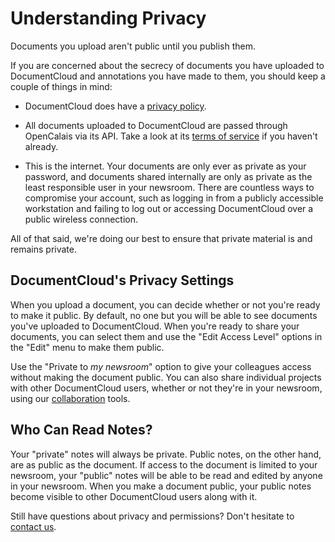 # Understanding Privacy

Documents you upload aren't public until you publish them.

If you are concerned about the secrecy of documents you have uploaded to DocumentCloud and annotations you have made to them, you should keep a couple of things in mind:

  * DocumentCloud does have a [privacy policy](/privacy).

  * All documents uploaded to DocumentCloud are passed through OpenCalais via its API. Take a look at its [terms of service][] if you haven't already.

  * This is the internet. Your documents are only ever as private as your password, and documents shared internally are only as private as the least responsible user in your newsroom. There are countless ways to compromise your account, such as logging in from a publicly accessible workstation and failing to log out or accessing DocumentCloud over a public wireless connection.

All of that said, we're doing our best to ensure that private material is and remains private.

## <span id="access">DocumentCloud's Privacy Settings</span>

When you upload a document, you can decide whether or not you're ready to make it public. By default, no one but you will be able to see documents you've uploaded to DocumentCloud. When you're ready to share your documents, you can select them and use the "Edit Access Level" options in the "Edit" menu to make them public.

Use the "Private to *my newsroom*" option to give your colleagues access without making the document public. You can also share individual projects with other DocumentCloud users, whether or not they're in your newsroom, using our [collaboration](/help/collaboration) tools.

## Who Can Read Notes?

Your "private" notes will always be private. Public notes, on the other hand, are as public as the document. If access to the document is limited to your newsroom, your "public" notes will be able to be read and edited by anyone in your newsroom. When you make a document public, your public notes become visible to other DocumentCloud users along with it.

Still have questions about privacy and permissions? Don't hesitate to [contact us][].

[terms of service]: http://www.opencalais.com/terms
[contact us]: javascript:dc.ui.Dialog.contact()
